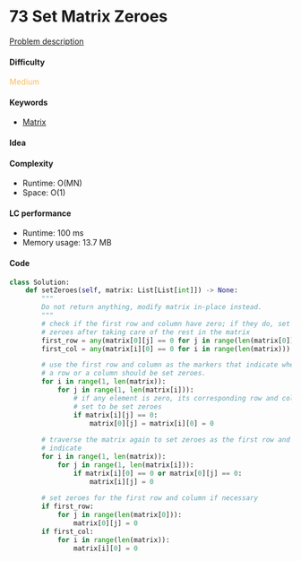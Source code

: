 73 Set Matrix Zeroes 
=======================
[Problem description](https://leetcode.com/problems/set-matrix-zeroes/)

#### Difficulty
<span style="color:#FABC60">Medium</span>

#### Keywords
- [Matrix](../categories/matrix.md)
  
#### Idea


#### Complexity
- Runtime: O(MN) 
- Space: O(1)
  
#### LC performance
- Runtime: 100 ms
- Memory usage: 13.7 MB

#### Code
```python
class Solution:
    def setZeroes(self, matrix: List[List[int]]) -> None:
        """
        Do not return anything, modify matrix in-place instead.
        """
        # check if the first row and column have zero; if they do, set them 
        # zeroes after taking care of the rest in the matrix
        first_row = any(matrix[0][j] == 0 for j in range(len(matrix[0])))
        first_col = any(matrix[i][0] == 0 for i in range(len(matrix)))

        # use the first row and column as the markers that indicate whether 
        # a row or a column should be set zeroes. 
        for i in range(1, len(matrix)):
            for j in range(1, len(matrix[i])):
                # if any element is zero, its corresponding row and column are 
                # set to be set zeroes
                if matrix[i][j] == 0:
                    matrix[0][j] = matrix[i][0] = 0
        
        # traverse the matrix again to set zeroes as the first row and column 
        # indicate
        for i in range(1, len(matrix)):
            for j in range(1, len(matrix[i])):
                if matrix[i][0] == 0 or matrix[0][j] == 0:
                    matrix[i][j] = 0
        
        # set zeroes for the first row and column if necessary
        if first_row:
            for j in range(len(matrix[0])):
                matrix[0][j] = 0
        if first_col:
            for i in range(len(matrix)):
                matrix[i][0] = 0 
```